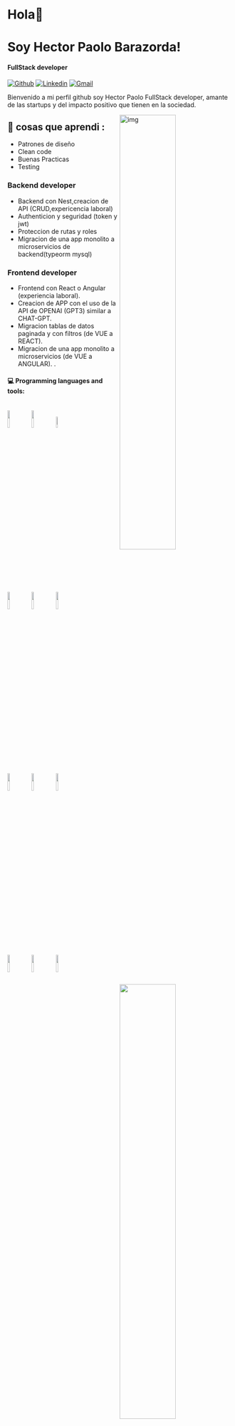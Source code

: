 # Hola👋 
# Soy Hector Paolo Barazorda!
#### FullStack developer

[![Github](https://img.shields.io/badge/-Github-000?style=flat&logo=Github&logoColor=white)](https://github.com/hectorDev2)
[![Linkedin](https://img.shields.io/badge/-LinkedIn-blue?style=flat&logo=Linkedin&logoColor=white)](https://www.linkedin.com/in/barazorda-paolo/)
[![Gmail](https://img.shields.io/badge/-Gmail-c14438?style=flat&logo=Gmail&logoColor=white)](mailto:ph.barazorda@gmail.com)

Bienvenido a mi perfil github soy Hector Paolo FullStack developer, amante de las startups y del impacto positivo que tienen en la sociedad.

<img align="right" alt="img" src="https://darkp0lx.github.io/portfolio/images/perfil.jpg" width="50%" height="auto" />


## 🌱 cosas que aprendi : 
- Patrones de diseño
- Clean code
- Buenas Practicas
- Testing

### Backend developer
- Backend con Nest,creacion de API (CRUD,expericencia laboral)
- Authenticion y seguridad (token y jwt)
- Proteccion de rutas y roles
- Migracion de una app monolito a microservicios de backend(typeorm mysql)

### Frontend developer
- Frontend con React o Angular (experiencia laboral).
- Creacion de APP con el uso de la API de OPENAI (GPT3) similar a CHAT-GPT.
- Migracion tablas de datos paginada y con filtros (de VUE a REACT).
- Migracion de una app monolito a microservicios (de VUE a ANGULAR).
.
#### :computer: Programming languages and tools: 
<p>
	<img width="50%" align="right" src="https://github-readme-stats.vercel.app/api?username=darkp0lx&show_icons=true&hide_border=true" />
<br>
<code><img width="10%" src="https://www.vectorlogo.zone/logos/w3_html5/w3_html5-ar21.svg"></code>
<code><img width="10%" src="https://www.vectorlogo.zone/logos/w3_css/w3_css-ar21.svg"></code>
<code><img width="8%" src="https://upload.vectorlogo.zone/logos/javascript/images/239ec8a4-163e-4792-83b6-3f6d96911757.svg"></code>
<br />
	<br>
	<code><img width="10%" src="https://www.vectorlogo.zone/logos/reactjs/reactjs-icon.svg"></code>
	<code><img width="10%" src="https://www.vectorlogo.zone/logos/angular/angular-icon.svg"></code>
	<code><img width="10%" src="https://www.vectorlogo.zone/logos/nestjs/nestjs-icon.svg"></code>
	<br/>

<br>
	<code><img width="10%" src="https://www.vectorlogo.zone/logos/nodejs/nodejs-ar21.svg"></code>
	<code><img width="10%" src="https://www.vectorlogo.zone/logos/expressjs/expressjs-ar21.svg"></code>
<code><img width="10%" src="https://www.vectorlogo.zone/logos/mongodb/mongodb-ar21.svg"></code>
	<br/>
<br />
<code><img width="10%" src="https://www.vectorlogo.zone/logos/python/python-ar21.svg"></code>
<code><img width="10%" src="https://www.vectorlogo.zone/logos/mysql/mysql-official.svg"></code>
<code><img width="10%" src="https://www.vectorlogo.zone/logos/git-scm/git-scm-ar21.svg"></code>
</p>
